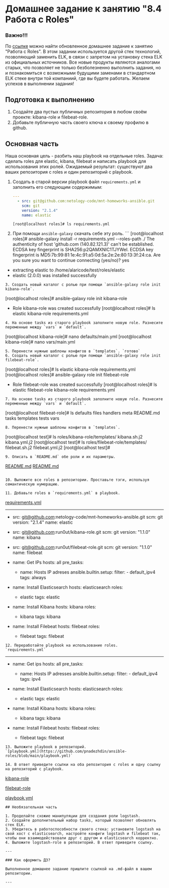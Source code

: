 # Домашнее задание к занятию "8.4 Работа с Roles"

### Важно!!!
По [ссылке](https://github.com/netology-code/mnt-homeworks/tree/MNT-13/08-ansible-04-role) можно найти обновленное домашнее задание к занятию "Работа с Roles".
В этом задании используется другой стек технологий, позволяющий заменить ELK, в связи с запретом на установку стека ELK из официальных источников.
Все новые продукты являются аналогами старых, что позволяет не только безболезненно выполнить задания, но и познакомиться с возможными будущими заменами в стандартном ELK стеке внутри той компаниий, где вы будете работать.
Желаем успехов в выполнении задания!

## Подготовка к выполнению
1. Создайте два пустых публичных репозитория в любом своём проекте: kibana-role и filebeat-role.
2. Добавьте публичную часть своего ключа к своему профилю в github.

## Основная часть

Наша основная цель - разбить наш playbook на отдельные roles. Задача: сделать roles для elastic, kibana, filebeat и написать playbook для использования этих ролей. Ожидаемый результат: существуют два ваших репозитория с roles и один репозиторий с playbook.

1. Создать в старой версии playbook файл `requirements.yml` и заполнить его следующим содержимым:
   ```yaml
   ---
     - src: git@github.com:netology-code/mnt-homeworks-ansible.git
       scm: git
       version: "2.1.4"
       name: elastic 
   ```
   `[root@localhost roles]# ls
     requirements.yml`
   
2. При помощи `ansible-galaxy` скачать себе эту роль.                          ``` 
[root@localhost roles]# ansible-galaxy install -r requirements.yml --roles-path ./
The authenticity of host 'github.com (140.82.121.3)' can't be established.
ECDSA key fingerprint is SHA256:p2QAMXNIC1TJYWeI.
ECDSA key fingerprint is MD5:7b:99:81:1e:4c:91:a5:0d:5a:2e:2e:80:13:3f:24:ca.
Are you sure you want to continue connecting (yes/no)? yes
- extracting elastic to /home/alaricode/test/roles/elastic
- elastic (2.0.0) was installed successfully 
```
3. Создать новый каталог с ролью при помощи `ansible-galaxy role init kibana-role`.                                                  
```
[root@localhost roles]# ansible-galaxy role init kibana-role
- Role kibana-role was created successfully
[root@localhost roles]# ls
elastic  kibana-role  requirements.yml
```
4. На основе tasks из старого playbook заполните новую role. Разнесите переменные между `vars` и `default`.
```
[root@localhost kibana-role]# nano defaults/main.yml
[root@localhost kibana-role]# nano vars/main.yml     
```
5. Перенести нужные шаблоны конфигов в `templates`. `готово`
6. Создать новый каталог с ролью при помощи `ansible-galaxy role init filebeat-role`.   
```
[root@localhost roles]# ls
elastic  kibana-role  requirements.yml
[root@localhost roles]# ansible-galaxy role init filebeat-role
- Role filebeat-role was created successfully
[root@localhost roles]# ls
elastic  filebeat-role  kibana-role  requirements.yml 
```
7. На основе tasks из старого playbook заполните новую role. Разнесите переменные между `vars` и `default`. 
```
[root@localhost filebeat-role]# ls
defaults  files  handlers  meta  README.md  tasks  templates  tests  vars  
```
8. Перенести нужные шаблоны конфигов в `templates`.  
```
[root@localhost test]# ls roles/kibana-role/templates/
kibana.sh.j2  kibana.yml.j2
[root@localhost test]# ls roles/filebeat-role/templates/
filebeat.sh.j2  filebeat.yml.j2
[root@localhost test]#   
```
9. Описать в `README.md` обе роли и их параметры. 
```
[README.md](https://github.com/pnadezhdin/ansible-roles/blob/main/filebeat-role/README.md)  [README.md](https://github.com/pnadezhdin/ansible-roles/blob/main/kibana-role/README.md)  
```

10. Выложите все roles в репозитории. Проставьте тэги, используя семантическую нумерацию.                                            

11. Добавьте roles в `requirements.yml` в playbook.
```
[requirements.yml](https://github.com/pnadezhdin/ansible-roles/blob/main/requirements.yml)

---
  - src: git@github.com:netology-code/mnt-homeworks-ansible.git
    scm: git
    version: "2.1.4"
    name: elastic
  - src: git@github.com:run0ut/kibana-role.git
    scm: git
    version: "1.1.0"
    name: kibana
  - src: git@github.com:run0ut/filebeat-role.git
    scm: git
    version: "1.1.0"
    name: filebeat
    
 
- name: Get IPs
  hosts: all
  pre_tasks:
    - name: Hosts IP adreses
      ansible.builtin.setup:
        filter:
          - default_ipv4
      tags: always

- name: Install Elasticsearch
  hosts: elasticsearch
  roles:
    - elastic
  tags: elastic

- name: Install Kibana
  hosts: kibana
  roles:
    - kibana
  tags: kibana

- name: Install Filebeat
  hosts: filebeat
  roles:
    - filebeat
  tags: filebeat

```
12. Переработайте playbook на использование roles.
`requirements.yml`
```
---
- name: Get ips
  hosts: all
  pre_tasks:
    - name: Hosts IP adresses 
      ansible.builtin.setup:
        filter:
          - default_ipv4
      tags: ipv4

- name: Install Elasticsearch
  hosts: elasticsearch
  roles:
    - elastic
  tags: elastic

- name: Install Kibana
  hosts: kibana
  roles:
    - kibana
  tags: kibana

- name: Install Filebeat
  hosts: filebeat
  roles:
    - filebeat
  tags: filebeat

 ``` 
13. Выложите playbook в репозиторий.
`[playbook.yml](https://github.com/pnadezhdin/ansible-roles/blob/main/playbook.yml)`

14. В ответ приведите ссылки на оба репозитория с roles и одну ссылку на репозиторий с playbook.

```  
[kibana-role](https://github.com/pnadezhdin/kibana-role)

[filebeat-role](https://github.com/pnadezhdin/filebeat-role)

[playbook.yml](https://github.com/pnadezhdin/ansible-roles/blob/main/playbook.yml) 
```
## Необязательная часть

1. Проделайте схожие манипуляции для создания роли logstash.
2. Создайте дополнительный набор tasks, который позволяет обновлять стек ELK.
3. Убедитесь в работоспособности своего стека: установите logstash на свой хост с elasticsearch, настройте конфиги logstash и filebeat так, чтобы они взаимодействовали друг с другом и elasticsearch корректно.
4. Выложите logstash-role в репозиторий. В ответ приведите ссылку.

---

### Как оформить ДЗ?

Выполненное домашнее задание пришлите ссылкой на .md-файл в вашем репозитории.

---
